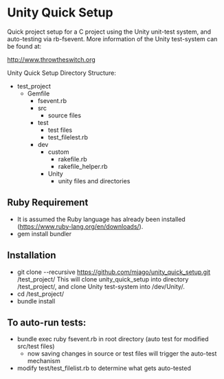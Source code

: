 # Unity Quick Setup

Quick project setup for a C project using the Unity unit-test system, and auto-testing via rb-fsevent.
More information of the Unity test-system can be found at:

  http://www.throwtheswitch.org

Unity Quick Setup Directory Structure:

- test_project
  - Gemfile
    - fsevent.rb
    - src
      - source files
    - test
      - test files
      - test_filelest.rb
    - dev
      - custom
        - rakefile.rb
        - rakefile_helper.rb
      - Unity
        - unity files and directories

## Ruby Requirement
- It is assumed the Ruby language has already been installed (https://www.ruby-lang.org/en/downloads/).
- gem install bundler

## Installation
- git clone --recursive https://github.com/mjago/unity_quick_setup.git /test_project/
  This will clone unity_quick_setup into directory /test_project/, and clone Unity test-system
  into /dev/Unity/.
- cd /test_project/
- bundle install

## To auto-run tests:
- bundle exec ruby fsevent.rb in root directory (auto test for modified src/test files)
  - now saving changes in source or test files will trigger the auto-test mechanism
- modify test/test_filelist.rb to determine what gets auto-tested
